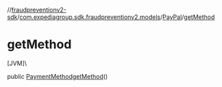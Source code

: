 //[fraudpreventionv2-sdk](../../../index.md)/[com.expediagroup.sdk.fraudpreventionv2.models](../index.md)/[PayPal](index.md)/[getMethod](get-method.md)

# getMethod

[JVM]\

public [PaymentMethod](../-payment-method/index.md)[getMethod](get-method.md)()
